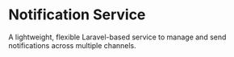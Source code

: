 # Notification Service

A lightweight, flexible Laravel-based service to manage and send notifications across multiple channels.
